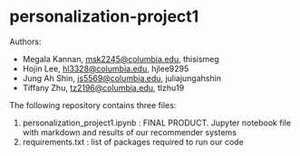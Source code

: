 # personalization-project1

Authors:
* Megala Kannan, msk2245@columbia.edu, thisismeg
* Hojin Lee, hl3328@columbia.edu, hjlee9295
* Jung Ah Shin, js5569@columbia.edu, juliajungahshin
* Tiffany Zhu, tz2196@columbia.edu, tlzhu19

The following repository contains three files:

1. personalization_project1.ipynb : FINAL PRODUCT. Jupyter notebook file with markdown and results of our recommender systems
2. requirements.txt : list of packages required to run our code
